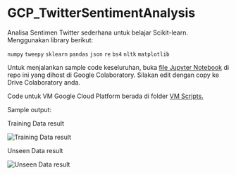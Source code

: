 # GCP_TwitterSentimentAnalysis
Analisa Sentimen Twitter sederhana untuk belajar Scikit-learn. 
Menggunakan library berikut:

`numpy` `tweepy` `sklearn` `pandas` `json` `re` `bs4` `nltk` `matplotlib` 

Untuk menjalankan sample code keseluruhan, buka [file Jupyter Notebook](../master/Sentiment_Analysis_Project.ipynb) di repo ini yang dihost di Google Colaboratory. Silakan edit dengan copy ke Drive Colaboratory anda.

Code untuk VM Google Cloud Platform berada di folder [VM Scripts.](/VM%20Scripts)

Sample output:

Training Data result

![Training Data result](../master/test_data_prediction.png "training test")

Unseen Data result

![Unseen Data result](../master/unseen_data_prediction.png "unseen test")
